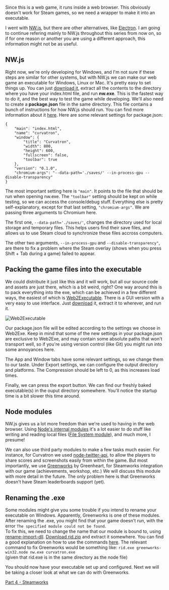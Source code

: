 Since this is a web game, it runs inside a web browser. This obviously doesn't work for Steam games, so we need a wrapper to make it into an executable.

I went with [NW.js](http://nwjs.io/), but there are other alternatives, like [Electron](http://electron.atom.io/). I am going to continue refering mainly to NW.js throughout this series from now on, so if for one reason or another you are using a different approach, this information might not be as useful.

## NW.js
Right now, we're only developing for Windows, and I'm not sure if these steps are similar for other systems, but with NW.js we can make our web game an executable for Windows, Linux or Mac.
It's pretty easy to set things up. You can just [download it](http://nwjs.io/), extract all the contents to the directory where you have your index.html file, and run **nw.exe**. This is the fastest way to do it, and the best way to test the game while developing. We'll also need to create a **package.json** file in the same directory. This file contains a bunch of instructions for how NW.js should run. You can find more information about it [here](https://github.com/nwjs/nw.js/wiki/manifest-format). Here are some relevant settings for package.json:
```
{
    "main": "index.html",
    "name": "curvatron",
    "window": {
        "title": "Curvatron",
        "width": 800,
        "height": 600,
        "fullscreen": false,
        "toolbar": true
    },
    "version": "0.1.0",
    "chromium-args": "--data-path='./saves/' --in-process-gpu --disable-transparency"
}
```
The most important setting here is `"main"`. It points to the file that should be run when opening nw.exe. The `"toolbar"` setting should be kept on while testing, so we can access the console/debug stuff. Everything else is pretty self-explanatory, except for that last setting, `"chromium-args"`. We are passing three arguments to Chromium here.

The first one, `--data-path='./saves/'`, changes the directory used for local storage and temporary files. This helps users find their save files, and allows us to use Steam cloud to synchronize these files accross computers.

The other two arguments, `--in-process-gpu` and `--disable-transparency"`, are there to fix a problem where the Steam overlay (shows when you press Shift + Tab during a game) failed to appear.

## Packing the game files into the executable
We could distribute it just like this and it will work, but all our source code and assets are just there, which is a bit weird, right? One way around this is to pack everything into the exe, which can be achieved in a few different ways, the easiest of which is [Web2Executable](https://github.com/jyapayne/Web2Executable). There is a GUI version with a very easy to use interface. Just [download](https://github.com/jyapayne/Web2Executable/wiki/Downloads) it, extract it to wherever, and run it.

![Web2Executable](http://i.imgur.com/K3KXCpT.png)

Our package.json file will be edited according to the settings we choose in Web2Exe. Keep in mind that some of the new settings in your package.json are exclusive to Web2Exe, and may contain some absolute paths that won't transport well, so if you're using version control (like Git) you might run into some annoyances here.

The App and Window tabs have some relevant settings, so we change them to our taste. Under Export settings, we can configure the output directory and platforms. The Compression should be left to 0, as this increases load times.

Finally, we can press the export button. We can find our freshly baked executable(s) in the ouput directory somewhere. You'll notice the startup time is a bit slower this time around.

## Node modules
NW.js gives us a lot more freedom than we're used to having in the web browser. Using [Node's internal modules](http://nodejs.org/docs/latest/api/) it's a lot easier to do stuff like writing and reading local files ([File System module](https://nodejs.org/docs/latest/api/fs.html)), and much more, I presume!

We can also use third party modules to make a few tasks much easier. For instance, for Curvatron we used [node-twitter-api](https://www.npmjs.com/package/node-twitter-api), to allow the players to share scores and screenshots easily from within the game. But most importantly, we use [Greenworks](https://github.com/greenheartgames/greenworks) by Greenheart, for Steamworks integration with our game (achievements, workshop, etc.) We will discuss this module with more detail in the future. The only problem here is that Greenworks doesn't have Steam leaderboards support (yet).

## Renaming the .exe
Some modules might give you some trouble if you intend to rename your executable on Windows. Apparently, Greenworks is one of these modules. After renaming the .exe, you might find that your game doesn't run, with the error
`The specified module could not be found`.  
To fix this, we need to change the name that our module is bound to, using [rename-import-dll](https://github.com/ironSource/rename-import-dll/). [Download rid.zip](https://github.com/ironSource/rename-import-dll/releases) and extract it somewhere. You can find a good explanation on how to use the commands [here](http://developers.ironsrc.com/rename-import-dll/). The relevant command to fix Greenworks would be something like:
`rid.exe greenworks-win32.node nw.exe curvatron.exe`  
(given that rid.exe is in the same directory as the node file)

You should now have your executable set up and configured. Next we will be taking a closer look at what we can do with Greenworks.

[Part 4 - Steamworks](getting-a-phaser-game-on-steam-4)
